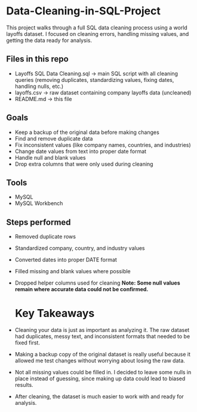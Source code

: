 # Data-Cleaning-in-SQL-Project
This project walks through a full SQL data cleaning process using a world layoffs dataset. I focused on cleaning errors, handling missing values, and getting the data ready for analysis.

## Files in this repo
- Layoffs SQL Data Cleaning.sql → main SQL script with all cleaning queries (removing duplicates, standardizing values, fixing dates, handling nulls, etc.)
- layoffs.csv → raw dataset containing company layoffs data (uncleaned)
- README.md → this file

## Goals
- Keep a backup of the original data before making changes
- Find and remove duplicate data
- Fix inconsistent values (like company names, countries, and industries)
- Change date values from text into proper date format
- Handle null and blank values
- Drop extra columns that were only used during cleaning

## Tools
- MySQL
- MySQL Workbench

## Steps performed
- Removed duplicate rows
- Standardized company, country, and industry values
- Converted dates into proper DATE format
- Filled missing and blank values where possible
- Dropped helper columns used for cleaning
**Note: Some null values remain where accurate data could not be confirmed.**

  # Key Takeaways
- Cleaning your data is just as important as analyzing it. The raw dataset had duplicates, messy text, and inconsistent formats that needed to be fixed first.
- Making a backup copy of the original dataset is really useful because it allowed me test changes without worrying about losing the raw data.
- Not all missing values could be filled in. I decided to leave some nulls in place instead of guessing, since making up data could lead to biased results.
- After cleaning, the dataset is much easier to work with and ready for analysis.
